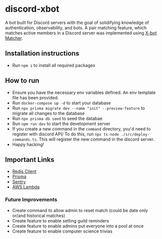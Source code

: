 # discord-xbot

A bot built for Discord servers with the goal of solidifying knowledge of authentication,
observability, and bots. A pair matching feature, which matches active members in a Discord server
was implemented using [X-bot Matcher](https://github.com/Wolemercy/xbot-matcher).

## Installation instructions

-   Run `npm i` to install all required packages

## How to run

-   Ensure you have the necessary env variables defined. An env template file has been provided.
-   Run `docker-compose up -d` to start your database
-   Run `npx prisma migrate dev --name "init" --preview-feature` to migrate all changes to the
    database
-   Run `npx prisma db seed` to seed the databae
-   Run `npm run dev` to start the development server
-   If you create a new command in the `command` directory, you'd need to register with discord API/
    To do this, run `npx ts-node ./src/deploy-commands.ts`. This will register the new command in
    the discord server.
-   Happy hacking!

## Important Links

-   [Redis Client](https://tedis.silkjs.org/api/)
-   [Prisma](https://www.prisma.io/docs/)
-   [Sentry](https://docs.sentry.io/platforms/node/)
-   [AWS Lambda](https://aws.amazon.com/lambda/)

### Future Improvements

-   Create command to allow admin to reset match (could be date only or/and historical matches)
-   Create feature to enable setting guild reminders
-   Create feature to enable admins put everyone into a pool at once
-   Create feature to enable computer science trivias
